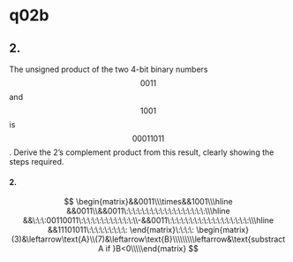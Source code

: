 # q02b

## 2.
The unsigned product of the two 4-bit binary numbers $$0011$$ and $$1001$$ is $$00011011$$. Derive the 2’s complement product from this result, clearly showing the steps required.

#### 2.
$$
\begin{matrix}&&0011\\\times&&1001\\\hline
&&0011\\&&0011\:\:\:\:\:\:\:\:\:\:\:\:\:\:\:\:\:\:\\\hline
&&\:\:\:00110011\:\:\:\:\:\:\:\:\:\:\:\:\\-&&0011\:\:\:\:\:\:\:\:\:\:\:\:\:\:\:\:\:\:\\\hline
&&11101011\:\:\:\:\:\:\:\:\:
\end{matrix}\:\:\:\:
\begin{matrix}(3)&\leftarrow\text{A}\\(7)&\leftarrow\text{B}\\\\\\\\\leftarrow&\text{substract A if }B<0\\\\\end{matrix}
$$
